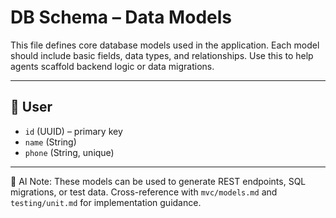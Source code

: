 # DB Schema – Data Models

This file defines core database models used in the application. Each model should include basic fields, data types, and relationships. Use this to help agents scaffold backend logic or data migrations.

---

## 👤 User

- `id` (UUID) – primary key
- `name` (String)
- `phone` (String, unique)

---

🧠 AI Note: These models can be used to generate REST endpoints, SQL migrations, or test data. Cross-reference with `mvc/models.md` and `testing/unit.md` for implementation guidance.
